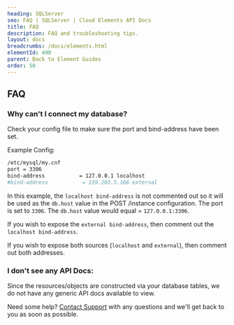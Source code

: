 ```yaml
---
heading: SQLServer
seo: FAQ | SQLServer | Cloud Elements API Docs
title: FAQ
description: FAQ and troubleshooting tips.
layout: docs
breadcrumbs: /docs/elements.html
elementId: 490
parent: Back to Element Guides
order: 50
---
```


## FAQ

### Why can't I connect my database?

Check your config file to make sure the port and bind-address have been set.

Example Config:

```bash
/etc/mysql/my.cnf
port = 3306
bind-address           = 127.0.0.1 localhost
#bind-address           = 159.203.5.166 external
```

In this example, the `localhost bind-address` is not commented out so it will be used as the `db.host` value in the POST /instance configuration.
The port is set to `3306`.  The `db.host` value would equal = `127.0.0.1:3306`.

If you wish to expose the `external bind-address`, then comment out the `localhost bind-address`.

If you wish to expose both sources (`localhost` and `external`), then comment out both addresses.

### I don't see any API Docs:

Since the resources/objects are constructed via your database tables, we do not have any generic API docs available to view.

Need some help? [Contact Support](mailto:support@cloud-elements.com) with any questions and we'll get back to you as soon as possible.
